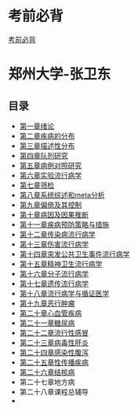 # 考前必背
[考前必背](05预防专业课\流行病学\01考前必背/)

# 郑州大学-张卫东

## 目录

* [第一章绪论](05预防专业课\流行病学\02郑州大学-张卫东\02重点及学习时间分配\01第一章绪论/)
* [第二章疾病的分布](05预防专业课\流行病学\02郑州大学-张卫东\02重点及学习时间分配\02第二章疾病的分布\README.md)
* [第三章描述性分布](05预防专业课\流行病学\02郑州大学-张卫东\02重点及学习时间分配\03第三章描述性分布/)
* [第四章队列研究](05预防专业课\流行病学\02郑州大学-张卫东\02重点及学习时间分配\04第四章队列研究/)
* [第五章病例对照研究](05预防专业课\流行病学\02郑州大学-张卫东\02重点及学习时间分配\05第五章病例对照研究/)
* [第六章实验流行病学](05预防专业课\流行病学\02郑州大学-张卫东\02重点及学习时间分配\06第六章实验流行病学/)
* [第七章筛检]()
* [第八章系统综述和meta分析]()
* [第九章偏倚及其控制]()
* [第十章病因及因果推断]()
* [第十一章疾病预防策略与措施]()
* [第十二章传染病流行病学]()
* [第十三章伤害流行病学]()
* [第十四章突发公共卫生事件流行病学]()
* [第十五章精神卫生流行病学]()
* [第十六章分子流行病学]()
* [第十七章遗传流行病学]()
* [第十八章流行病学与循证医学]()
* [第十九章恶行肿瘤]()
* [第二十章心血管疾病]()
* [第二十一章糖尿病]()
* [第二十二章流行性感冒]()
* [第二十三章病毒性肝炎]()
* [第二十四章感染性腹泻]()
* [第二十五章性传播疾病]()
* [第二十六章结核病]()
* 第二十七章地方病
* 第二十八章课程总辅导
* 


